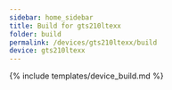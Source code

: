 ```yaml
---
sidebar: home_sidebar
title: Build for gts210ltexx
folder: build
permalink: /devices/gts210ltexx/build
device: gts210ltexx
---
```

{% include templates/device_build.md %}
